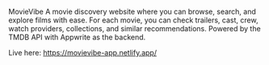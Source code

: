 MovieVibe 
A movie discovery website where you can browse, search, and explore films with ease. For each movie, you can check trailers, cast, crew, watch providers, collections, and similar recommendations. Powered by the TMDB API with Appwrite as the backend.

Live here: https://movievibe-app.netlify.app/
